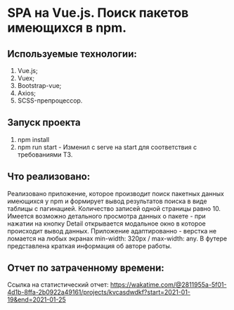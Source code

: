 # SPA на Vue.js. Поиск пакетов имеющихся в npm.

## Используемые технологии: 
1) Vue.js;
2) Vuex;
3) Bootstrap-vue;
4) Axios;
5) SCSS-препроцессор.

## Запуск проекта
1) npm install
2) npm run start - Изменил с serve на start для соответствия с требованиями ТЗ.

## Что реализовано:
Реализовано приложение, которое производит поиск пакетных данных имеющихся у npm и формирует вывод результатов поиска в виде таблицы с пагинацией. Количество записей одной страницы равно 10. Имеется возможно детального просмотра данных о пакете - при нажатии на кнопку Detail открывается модальное окно в которое происходит вывод данных. Приложение адаптированно - верстка не ломается на любых экранах min-width: 320px / max-width: any. В футере представлена краткая информация об авторе работы.

## Отчет по затраченному времени:
Ссылка на статистический отчет: https://wakatime.com/@2811955a-5f01-4d1b-8ffa-2b0922a49161/projects/kvcasdwdkf?start=2021-01-19&end=2021-01-25
